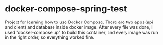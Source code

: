 # docker-compose-spring-test


Project for learning how to use Docker Compose. There are two apps (api and client) and database inside docker image. After every file was done, I used "docker-compose up"
to build this container, and every image was run in the right order, so everything worked fine.
